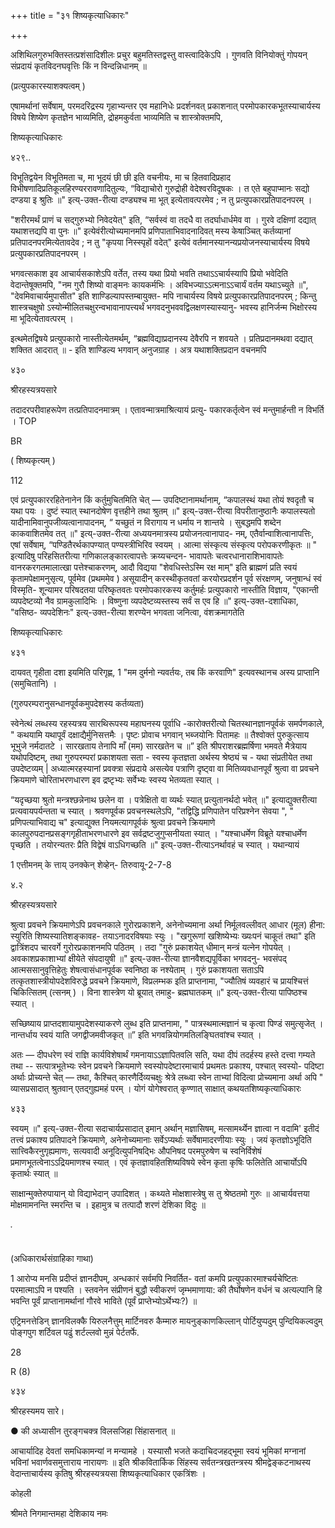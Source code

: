 +++
title = "३१ शिष्यकृत्याधिकारः"

+++

अशिथिलगुरुभक्तिस्तत्प्रशंसादिशीलः प्रचुर बहुमतिस्तद्वस्तु वास्त्वादिकेऽपि । गुणवति विनियोक्तुं गोपयन् संप्रदायं कृतविदनघवृत्तिः किं न विन्दन्निधानम् ॥ 

(प्रत्युपकारस्याशक्यत्वम् ) 

एषामर्थानां सर्वेषाम्, परमदरिद्रस्य गृहाभ्यन्तर एव महानिधेः प्रदर्शनवत् प्रकाशनात् परमोपकारकभूतस्याचार्यस्य विषये शिष्येण कृतज्ञेन भाव्यमिति, द्रोहमकुर्वता भाव्यमिति च शास्त्रोक्तमपि, 

शिष्यकृत्याधिकारः 

४२९.. 

विभूतिद्वयेन विभूतिमता च, मा भूदयं छी छी इति वचनीयः, मा च हितवादिप्रहाद विभीषणादिप्रतिकूलहिरण्यररावणादितुल्यः, “विद्याचोरो गुरुद्रोही वेदेश्वरविदूषकः । त एते बहुपाप्मानः सद्यो दण्डया इ श्रुतिः ॥" इत्य्-उक्त-रीत्या दण्ड्यश्च मा भूत् इत्येतावत्परमेव ; न तु प्रत्युपकारप्रतिपादनपरम् । 

"शरीरमर्थं प्राणं च सद्गुरुभ्यो निवेदयेत्" इति, “सर्वस्वं वा तदधै वा तदर्घाधार्धमेव वा । गुरवे दक्षिणां दद्यात् यथाशत्तद्यपि वा पुनः ॥" इत्येवंरीत्योच्यमानमपि प्रणिपाताभिवादनादिवत् मस्य केषाञ्चित् कर्तव्यानां प्रतिपादनपरमित्येतावदेव ; न तु "कृपया निस्स्पृहों वदेत्" इत्येवं वर्तमानस्यानन्यप्रयोजनस्याचार्यस्य विषये प्रत्युपकारप्रतिपादनपरम् । 

भगवत्सकाश इव आचार्यसकाशेऽपि वर्तेत, तस्य यथा प्रियो भवति तथाऽऽचार्यस्यापि प्रियो भवेदिति वेदान्तेषूक्तमपि, "नम गुरौ शिष्यो वाङ्मनः कायकर्मभिः । अविभज्याऽऽत्मनाऽऽचार्यं वर्तम यथाऽच्युते ॥", "देवमिवाचार्यमुपासीत" इति शाण्डिल्यापस्तम्बायुक्त- मपि नाचार्यस्य विषये प्रत्युपकारप्रतिपादनपरम् ; किन्तु शास्त्रचक्षुषो ऽस्योन्मीलितचक्षुरन्वभावानापत्त्यर्थं भगवदनुभववद्विलक्षणस्यास्यानु- भवस्य हानिर्जन्म भिक्षोरस्य मा भूदित्येतावत्परम् । 

इत्थमेतद्विषये प्रत्युपकारो नास्तीत्येतमर्थम्, “ब्रह्मविद्याप्रदानस्य देवैरपि न शवयते । प्रतिप्रदानमथवा दद्यात् शक्तित आदरात् ॥ - इति शाण्डिल्य भगवान् अनुजग्राह । अत्र यथाशक्तिप्रदान वचनमपि 

४३० 

श्रीरहस्यत्रयसारे 

तदादरपरीवाहरूपेण तत्प्रतिपादनमात्रम् । एतावन्मात्रमाश्रित्यायं प्रत्यु- पकारकर्तृत्वेन स्वं मन्तुमार्हन्ती न विभर्ति । TOP 

BR 

( शिष्यकृत्यम् ) 

112 

एवं प्रत्युपकाररहितेनानेन किं कर्तुमुचितमिति चेत् — उपदिष्टानामर्थानाम्, “कपालस्थं यथा तोयं श्वदृतौ च यथा पयः । दुष्टं स्यात् स्थानदोषेण वृत्तहीने तथा श्रुतम् ॥" इत्य्-उक्त-रीत्या विपरीतानुष्ठानैः कपालस्यतो यादीनामिवानुपजीव्यत्वानापादनम्, “ यच्छुतं न विरागाय न धर्माय न शान्तये । सुबद्धमपि शब्देन काकवाशितमेव तत् ॥" इत्य्-उक्त-रीत्या अध्ययनमात्रस्य प्रयोजनत्वानापाद- नम्, एतैर्वान्वाशित्वानापत्तिः, एषां सर्वेषाम्, “पण्डितैरर्थकापण्यात् पण्यस्त्रीभिरिव स्वयम् । आत्मा संस्कृत्य संस्कृत्य परोपकरणीकृतः ॥ " इत्यादिषु परिहसितरीत्या गणिकालङ्कारत्वापत्तेः क्रय्यचन्दन- भावापतेः चत्वरधानाराशिभावापतेः वानरकरगतमालात्खा पत्तेश्चाकरणम्, आदौ विद्यया "शेवधिस्तेऽस्मि रक्ष माम्" इति ब्राह्मणं प्रति स्वयं कृतामपेक्षामनुसृत्य, पूर्वमेव (प्रथममेव ) असूयादीन् करस्थीकृतवतां करयोरप्रदर्शन पूर्व संरक्षणम्, जनुषान्धं स्वं विस्मृति- शून्यामर परिषदतया परिष्कृतवतः परमोपकारकस्य कर्तुमर्हः प्रत्युपकारो नास्तीति विज्ञाय, "एकान्ती व्यपदेष्टव्यो नैव ग्रामकुलादिभिः । विष्णुना व्यपदेष्टव्यस्तस्य सर्वं स एव हि ॥" इत्य्-उक्त-दशाधिका, "वसिष्ठ- व्यपदेशिनः" इत्य्-उक्त-रीत्या शरण्येन भगवता जनित्वा, वंशक्रमागतेति 

शिष्यकृत्याधिकारः 

४३१ 

दायवत् गृहीता दशा इयमिति परिगृह्ण, 1 "मम दुर्मनो न्यवर्तयः, तब किं करवाणि" इत्यवस्थानच अस्य प्राप्तानि (समुचितानि) । 

(गुरुपरम्परानुसन्धानपूर्वकमुपदेशस्य कर्तव्यता) 

स्वेनेत्थं लब्धस्य रहस्यत्रय सारथिरूपस्य महाघनस्य पूर्वाधि -कारोक्तरीत्यो चितस्थानज्ञानपूर्वकं समर्पणकाले, " कथयामि यथापूर्वं दक्षाद्यैर्मुनिसत्तमैः । पृष्टः प्रोवाच भगवान् भब्जयोनिः पितामहः ॥ तैश्वोक्तं पुरुकुत्साय भूभुजे नर्मदातटे । सारखताय तेनापि माँ (मम) सारखतेन च ॥” इति श्रीपराशरब्रह्मर्षिणा भमवते मैत्रेयाय यथोपदिष्टम्, तथा गुरुपरम्परां प्रकाशयता सता - स्वस्य कृतज्ञता अर्थस्य श्रेष्ठ्यं च - यथा संप्रतीयेत तथा उपदेष्टव्यम् | अध्यात्मरहस्यानां प्रवक्त्रा संप्रदाये असत्येव पत्राणि दृष्ट्वा वा मितिव्यवधानपूर्वं श्रुत्वा वा प्रवचने क्रियमाणे चोरिताभरणधारण इव द्रष्टृभ्यः सर्वेभ्यः स्वस्य भेतव्यता स्यात् । 

“यदृच्छया श्रुतो मन्त्रश्छन्नेनाथ छलेन वा । पत्रेक्षितो वा व्यर्थः स्यात् प्रत्युतानर्थदो भवेत् ॥" इत्याद्युक्तरीत्या प्रत्यवायपर्यन्तता च स्यात् । श्रवणपूर्वक प्रवचनस्थलेऽपि, "तद्विद्धि प्रणिपातेन परिप्रश्नेन सेवया ", " प्रणिपत्याभिवाद्य च" इत्याद्युक्त नियमत्यागपूर्वकं श्रुत्वा प्रवचने क्रियमाणे कालपुरुपदानप्रसङ्गगृहीताभरणधारणे इव सर्वद्रष्टजुगुप्सनीयता स्यात् । "यश्चाधर्मेण विब्रूते यश्चाधर्मेण पृच्छति । तयोरन्यतरः प्रैति विद्वेषं वाऽधिगच्छति ॥" इत्य्-उक्त-रीत्याऽनर्थावहं च स्यात् । यथान्यायं 

1 एत्तीमनम् के त्ताय् उनक्केन् शेव्हेन्- तिरुवायू-2-7-8 

४.२ 

श्रीरहस्यत्रयसारे 

श्रुत्वा प्रवचने क्रियमाणेऽपि प्रवचनकाले गुरोरप्रकाशने, अनेनोच्यमाना अर्था निर्मूलवल्लीवत् आधार (मूल) हीना: स्युरिति शिष्यस्यातिशङ्कावह- तयाऽनादरविषयाः स्युः । "खगुरूणां खशिष्येभ्यः ख्यःपनं चाकूतं तथा" इति द्वात्रिंशदप चारवर्गे गुरोरप्रकाशनमपि पठितम् । तदा "गुरुं प्रकाशयेत् धीमान् मन्त्रं यत्नेन गोपयेत् । अवकाशप्रकाशाभ्यां क्षीयेते संपदायुषी ॥" इत्य्-उक्त-रीत्या ज्ञानवैशद्यपूर्विका भगवदनु- भवसंपद् आत्मससानुवृत्तिहेतुः शेषत्वासंधानपूर्वक स्वनिष्ठा क नश्येताम् । गुरुं प्रकाशयता सताऽपि तत्कृतशास्त्रीयोपदेशविरुद्धे प्रवचने क्रियमाणे, विप्रलम्भक इति प्राप्तनामा, "ज्यौतिषं व्यवहारं च प्रायश्चित्तं चिकित्सितम् (त्सनम् ) । विना शास्त्रेण यो ब्रूयात् तमाहु- ब्रह्मघातकम् ॥" इत्य्-उक्त-रीत्या पापिष्ठश्च स्यात् । 

सच्छिष्याय प्राप्तदशायामुपदेशस्याकरणे लुब्ध इति प्राप्तनामा, " पात्रस्थमात्मज्ञानं च कृत्वा पिण्डं समुत्सृजेत् । नान्तर्धाय स्वयं याति जगद्वीजमवीजकृत् ॥” इति भगवन्नियोगमतिलङ्घितवांश्च स्यात् । 

अतः — दीपधरेण स्वं राज्ञि कार्यविशेषार्थं गमनायाऽऽज्ञापितवलि सति, यथा दीपं तदर्हस्य हस्ते दत्त्वा गम्यते तथा -- सत्पात्रभूतेभ्यः स्वेन प्रवचने क्रियमाणे स्वस्योपदेष्टारमाचार्य प्रथमतः प्रकाश्य, पश्चात् स्वस्यो- पदिष्टा अर्थाः प्रोच्यन्ते चेत् — तथा, कैश्चित् कारणैर्दिव्यचक्षुः श्रेत्रे लब्ध्वा स्वेन ताभ्यां विदित्वा प्रोच्यमाना अर्था अपि " व्यासप्रसादात् श्रुतवान् एतद्गुह्यमहं परम् । योगं योगेश्वरात् कृण्णात् साक्षात् कथयतशिष्यकृत्याधिकारः 

४३३ 

स्वयम् ॥" इत्य्-उक्त-रीत्या सदाचार्यप्रसादात् इमान् अर्थान् मज्ञासिषम्, मत्सामर्थ्येन ज्ञात्वा न वदामि' इतीदं तत्त्वं प्रकाश्य प्रतिपादने क्रियमाणे, अनेनोच्यमानाः सर्वेऽप्यर्थाः सर्वेषामादरणीयाः स्युः । जयं कृतज्ञोऽभूदिति सात्त्विकैरनुगृह्यमाणः, सत्यवादी अनूदित्युपनिषद्भिः औपनिषद परमपुरुषेण च स्वनिर्विशेषं प्रमाणभूतत्वेनाऽऽद्रियमाणश्च स्यात् । एवं कृतज्ञावहितशिष्यविषये स्वेन कृता कृषिः फलितेति आचार्योऽपि कृतार्थः स्यात् ॥ 

साक्षान्मुक्तेरुपायान् यो विद्याभेदान् उपादिशत् । कथ्यते मोक्षशास्त्रेषु स तु श्रेष्ठतमो गुरुः ॥ आचार्यवत्तया मोक्षमामनन्ति स्मरन्ति च । इहामुत्र च तत्पादौ शरणं देशिका विदुः ॥ 

་ 

(अधिकारार्थसंग्राहिका गाथा) 

1 आरोप्य मनसि प्रदीप्तं ज्ञानदीपम्, अन्धकारं सर्वमपि निवर्तित- वतां कमपि प्रत्युपकारमाश्चर्यचेष्टितः परमात्माऽपि न पश्यति । स्तवनेन संप्रीणनं बुद्धौ स्वीकरणं जृम्भमाणाया: की तैर्घोषणेन वर्धनं च अत्यल्पानि हि भवन्ति पूर्वं प्राप्तानामर्थानां गौरवे भाविते (पूर्वं प्राप्तेभ्योऽर्थेभ्यः?) ॥ 

एट्रिमनत्तेडिन् ज्ञानविलक्कै यिरुलनैत्तुम् मार्टिनवरु कैम्मारु मायनुङ्काणकिल्लान् पोर्टियुप्पदुम् पुन्दियिकल्वदुम् पोङ्गपुग शर्टिवल पढुं शर्टल्लवो मुन्नं पेर्टतर्फे. 

28 

R (8) 

४३४ 

श्रीरहस्यमय सारे। 

● की अध्यासीन तुरङ्गचक्त्र विलसजिहा सिंहासनात् ॥ 

आचार्यादिह देवतां समधिकामन्यां न मन्यामहे । यस्यासौ भजते कदाचिदजहद्भूमा स्वयं भूमिकां मग्नानां भविनां भवार्णवसमुत्ताराय नारायणः ॥ इति श्रीकवितार्किक सिंहस्य सर्वतन्त्रखतन्त्रस्य श्रीमद्वेङ्कटनाथस्य वेदान्ताचार्यस्य कृतिषु श्रीरहस्यत्रयसा शिष्यकृत्याधिकार एकत्रिंशः । 

कोहली 

श्रीमते निगमान्तमहा देशिकाय नमः 
